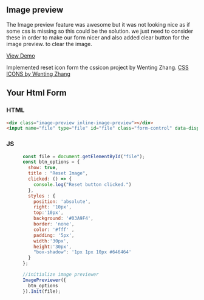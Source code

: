 ## Image preview

The Image preview feature was awesome but it was not looking nice as if some css is missing so this could be the solution.
we just need to consider these in order to make our form nicer and also added clear button for the image preview. to clear the image.

[View Demo](https://js-image-preview.now.sh/)

Implemented reset icon form the cssicon project by Wenting Zhang.
[CSS ICONS by Wenting Zhang](https://cssicon.space/)

Your Html Form
-

### HTML
```html
<div class="image-preview inline-image-preview"></div>
<input name="file" type="file" id="file" class="form-control" data-display=".image-preview" />
```
### JS
```js
      const file = document.getElementById("file");
      const btn_options = {
        show: true,
        title : "Reset Image",
        clicked: () => {
          console.log("Reset button clicked.")
        },
        styles : {
          position: 'absolute',
          right: '10px',
          top:'10px',
          background: '#03A9F4',
          border: 'none',
          color: '#fff' ,
          padding: '5px',
          width:'30px',
          height:'30px',
          "box-shadow": '1px 1px 10px #646464'
        }
      };

      //initialize image previewer
      ImagePreviewer({
        btn_options
      }).Init(file);
```
